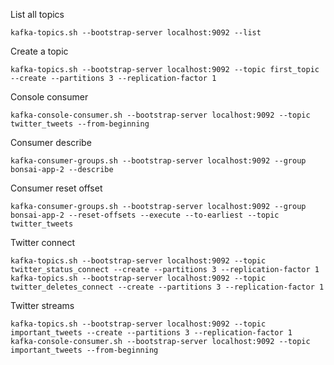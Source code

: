 List all topics
```console
kafka-topics.sh --bootstrap-server localhost:9092 --list
```

Create a topic
```console
kafka-topics.sh --bootstrap-server localhost:9092 --topic first_topic --create --partitions 3 --replication-factor 1
```

Console consumer
```console
kafka-console-consumer.sh --bootstrap-server localhost:9092 --topic twitter_tweets --from-beginning
```

Consumer describe
```console
kafka-consumer-groups.sh --bootstrap-server localhost:9092 --group bonsai-app-2 --describe
```

Consumer reset offset
```console
kafka-consumer-groups.sh --bootstrap-server localhost:9092 --group bonsai-app-2 --reset-offsets --execute --to-earliest --topic twitter_tweets
```


Twitter connect
```console
kafka-topics.sh --bootstrap-server localhost:9092 --topic twitter_status_connect --create --partitions 3 --replication-factor 1
kafka-topics.sh --bootstrap-server localhost:9092 --topic twitter_deletes_connect --create --partitions 3 --replication-factor 1
```

Twitter streams
```console
kafka-topics.sh --bootstrap-server localhost:9092 --topic important_tweets --create --partitions 3 --replication-factor 1
kafka-console-consumer.sh --bootstrap-server localhost:9092 --topic important_tweets --from-beginning
```